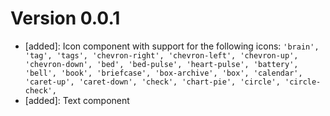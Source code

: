 # Version 0.0.1
- [added]: Icon component with support for the following icons: `'brain', 'tag', 'tags', 'chevron-right', 'chevron-left', 'chevron-up', 'chevron-down', 'bed', 'bed-pulse', 'heart-pulse', 'battery', 'bell', 'book', 'briefcase', 'box-archive', 'box', 'calendar', 'caret-up', 'caret-down', 'check', 'chart-pie', 'circle', 'circle-check', `
- [added]: Text component
